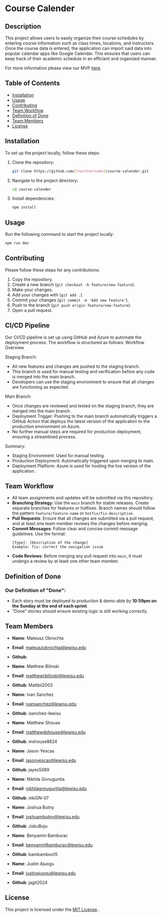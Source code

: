 # Course Calender

## Description

This project allows users to easily organize their course schedules by entering course information such as class times, locations, and instructors. Once the course data is entered, the application can import said data into popular calendar apps like Google Calendar. This ensures that users can keep track of their academic schedule in an efficient and organized manner.

For more information please view our MVP [here](./mvp.md).

## Table of Contents

- [Installation](#installation)
- [Usage](#usage)
- [Contributing](#contributing)
- [Team Workflow](#team-workflow)
- [Definition of Done](#definition-of-done)
- [Team Members](#team-members)
- [License](#license)

## Installation

To set up the project locally, follow these steps:

1. Clone the repository:
   ```bash
   git clone https://github.com/[YourUsername]/course-calender.git
   ```
2. Navigate to the project directory:
   ```bash
   cd course-calender
   ```
3. Install dependencies:
   ```bash
   npm install
   ```

## Usage

Run the following command to start the project locally:

```bash
npm run dev
```

## Contributing

Please follow these steps for any contributions:

1. Copy the repository.
2. Create a new branch (`git checkout -b feature/new-feature`).
3. Make your changes.
4. Add your changes with (`git add .`).
5. Commit your changes (`git commit -m 'Add new feature'`).
6. Push to the branch (`git push origin feature/new-feature`).
7. Open a pull request.

## CI/CD Pipeline

Our CI/CD pipeline is set up using GitHub and Azure to automate the deployment process. The workflow is structured as follows:
Workflow Overview

Staging Branch:

- All new features and changes are pushed to the staging branch.
- This branch is used for manual testing and verification before any code is merged into the main branch.
- Developers can use the staging environment to ensure that all changes are functioning as expected.

Main Branch:

- Once changes are reviewed and tested on the staging branch, they are merged into the main branch.
- Deployment Trigger: Pushing to the main branch automatically triggers a GitHub Action that deploys the latest version of the application to the production environment on Azure.
- No further manual steps are required for production deployment, ensuring a streamlined process.

Summary:

- Staging Environment: Used for manual testing.
- Production Deployment: Automatically triggered upon merging to main.
- Deployment Platform: Azure is used for hosting the live version of the application.

## Team Workflow

- All team assignments and updates will be submitted via this repository.
- **Branching Strategy**: Use the `main` branch for stable releases. Create separate branches for features or hotfixes. Branch names should follow the pattern `feature/feature-name` or `hotfix/fix-description`.
- **Pull Requests**: Ensure that all changes are submitted via a pull request, and at least one team member reviews the changes before merging.
- **Commit Messages**: Follow clear and concise commit message guidelines. Use the format:
  ```
  [Type]: [Description of the change]
  Example: fix: correct the navigation issue
  ```
- **Code Reviews**: Before merging any pull request into `main`, it must undergo a review by at least one other team member.

## Definition of Done

### Our Definition of "Done":

- Each story must be deployed to production & demo-able by **10:59pm on the Sunday at the end of each sprint**.
- "Done" stories should ensure existing logic is still working correctly.

## Team Members

- **Name**: Mateusz Obrochta
- **Email**: mateuszobrochta@lewisu.edu
- **Github**:

- **Name**: Matthew Bilinski
- **Email**: matthewrbilinski@lewisu.edu
- **Github**: Mattbil2003

- **Name**: Ivan Sanchez
- **Email**: ivansanchez@lewisu.edu
- **Github**: isanchez-lewisu

- **Name**: Matthew Shouse
- **Email**: matthewdshouse@lewisu.edu
- **Github**: mshouse8624

- **Name**: Jason Yescas
- **Email**: jasonyescas@lewisu.edu
- **Github**: jayes5089

- **Name**:  Nikhila Gonuguntla
- **Email**:  nikhilagonuguntla@lewisu.edu
- **Github**:  nikiGN-07

- **Name**: Joshua Butny
- **Email**: joshuambutny@lewisu.edu
- **Github**: JobuBoju

- **Name**: Benyamin Bamburac
- **Email**: benyaminfbamburac@lewisu.edu
- **Github**: bambamboo15

- **Name**: Justin Ajuogu
- **Email**: justinajuogu@lewisu.edu
- **Github**: jagit2024

## License

This project is licensed under the [MIT License](LICENSE)..
